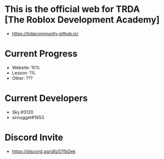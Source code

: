 # This is the official web for TRDA [The Roblox Development Academy]
- https://trdacommunity.github.io/

# Current Progress
- Website: 10%
- Lesson: 1%
- Other: ???

# Current Developers
- Sky.#3120
- sirnugget#1653

# Discord Invite
- https://discord.gg/g8z57fbDek
